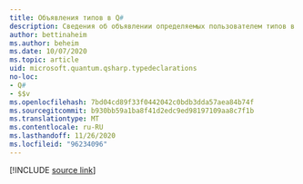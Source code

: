 ```yaml
---
title: Объявления типов в Q#
description: Сведения об объявлении определяемых пользователем типов в Q# языке программирования.
author: bettinaheim
ms.author: beheim
ms.date: 10/07/2020
ms.topic: article
uid: microsoft.quantum.qsharp.typedeclarations
no-loc:
- Q#
- $$v
ms.openlocfilehash: 7bd04cd89f33f0442042c0bdb3dda57aea84b74f
ms.sourcegitcommit: b930bb59a1ba8f41d2edc9ed98197109aa8c7f1b
ms.translationtype: MT
ms.contentlocale: ru-RU
ms.lasthandoff: 11/26/2020
ms.locfileid: "96234096"
---
```

<!-- 
# Type declarations in Q#
-->

[!INCLUDE [source link](~/includes/qsharp-language/Specifications/Language/1_ProgramStructure/2_TypeDeclarations.md)]


